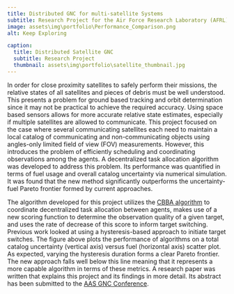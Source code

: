 ```yaml
---
title: Distributed GNC for multi-satellite Systems
subtitle: Research Project for the Air Force Research Laboratory (AFRL)
image: assets\img\portfolio\Performance_Comparison.png
alt: Keep Exploring

caption:
  title: Distributed Satellite GNC
  subtitle: Research Project
  thumbnail: assets\img\portfolio\satellite_thumbnail.jpg
---
```


In order for close proximity satellites to safely perform their missions, the relative states of all satellites and pieces of debris must be well understood. This presents a problem for ground based tracking and orbit determination since it may not be practical to achieve the required accuracy. Using space based sensors allows for more accurate relative state estimates, especially if multiple satellites are allowed to communicate. This project focused on the case where several communicating satellites each need to maintain a local catalog of communicating and non-communicating objects using angles-only limited field of view (FOV) measurements. However, this introduces the problem of efficiently scheduling and coordinating observations among the agents. A decentralized task allocation algorithm was developed to address this problem. Its performance was quantified in terms of fuel usage and overall catalog uncertainty via numerical simulation. It was found that the new method significantly outperforms the uncertainty-fuel Pareto frontier formed by current approaches.

The algorithm developed for this project utilizes the [CBBA algorithm](https://ieeexplore.ieee.org/document/5072249) to coordinate decentralized task allocation between agents, makes use of a new scoring function to determine the observation quality of a given target, and uses the rate of decrease of this score to inform target switching. Previous work looked at using a hysteresis-based approach to initiate target switches. The figure above plots the performance of algorithms on a total catalog uncertainty (vertical axis) versus fuel (horizontal axis) scatter plot. As expected, varying the hysteresis duration forms a clear Pareto frontier. The new approach falls well below this line meaning that it represents a more capable algorithm in terms of these metrics. A research paper was written that explains this project and its findings in more detail. Its abstract has been submitted to the [AAS GNC Conference](https://aas-rocky-mountain-section.org).